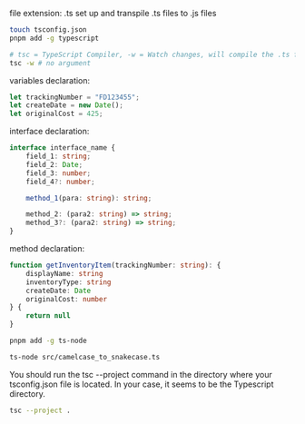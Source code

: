 file extension: .ts
set up and transpile .ts files to .js files

```zsh
touch tsconfig.json
pnpm add -g typescript

# tsc = TypeScript Compiler, -w = Watch changes, will compile the .ts files into .js files instant after save
tsc -w # no argument

```

variables declaration:

```typescript
let trackingNumber = "FD123455";
let createDate = new Date();
let originalCost = 425;
```

interface declaration:

```typescript
interface interface_name {
    field_1: string;
    field_2: Date;
    field_3: number;
    field_4?: number;

    method_1(para: string): string;

    method_2: (para2: string) => string;
    method_3?: (para2: string) => string;
}
```

method declaration:

```typescript
function getInventoryItem(trackingNumber: string): {
    displayName: string
    inventoryType: string
    createDate: Date
    originalCost: number
} {
    return null
}
```

```zsh
pnpm add -g ts-node
```

```zsh
ts-node src/camelcase_to_snakecase.ts
```

You should run the tsc --project command in the directory where your tsconfig.json file is located. In your case, it seems to be the Typescript directory.
```zsh
tsc --project .
```
